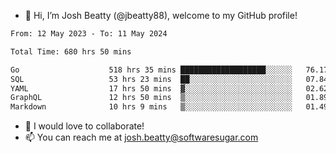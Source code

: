 - 👋 Hi, I’m Josh Beatty (@jbeatty88), welcome to my GitHub profile!

<!--START_SECTION:waka-->

```txt
From: 12 May 2023 - To: 11 May 2024

Total Time: 680 hrs 50 mins

Go                    518 hrs 35 mins ███████████████████░░░░░░   76.17 %
SQL                   53 hrs 23 mins  ██░░░░░░░░░░░░░░░░░░░░░░░   07.84 %
YAML                  17 hrs 50 mins  ▓░░░░░░░░░░░░░░░░░░░░░░░░   02.62 %
GraphQL               12 hrs 50 mins  ▒░░░░░░░░░░░░░░░░░░░░░░░░   01.89 %
Markdown              10 hrs 9 mins   ▒░░░░░░░░░░░░░░░░░░░░░░░░   01.49 %
```

<!--END_SECTION:waka-->

- 💞️ I would love to collaborate!
- 📫 You can reach me at josh.beatty@softwaresugar.com

<!---
jbeatty88/jbeatty88 is a ✨ special ✨ repository because its `README.md` (this file) appears on your GitHub profile.
You can click the Preview link to take a look at your changes.
--->
